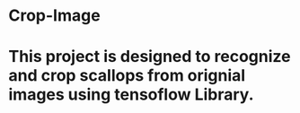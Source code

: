 # Crop-Image
# This project is designed to recognize and crop scallops from orignial images using tensoflow Library.
